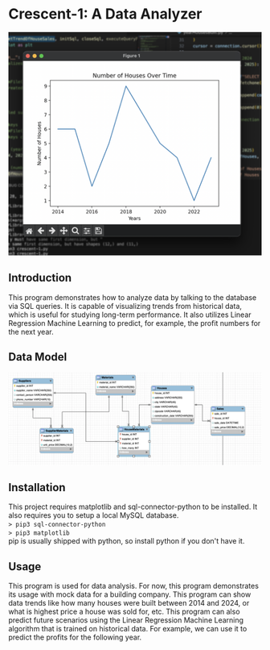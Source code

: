 # Crescent-1: A Data Analyzer

![Main Picture](mainpic.png)

## Introduction
This program demonstrates how to analyze data by talking to the database via SQL queries. It is capable of visualizing trends from historical data, which is useful for studying long-term performance. It also utilizes Linear Regression Machine Learning to predict, for example, the profit numbers for the next year.

## Data Model
![EER Diagram](EER.png)

## Installation
This project requires matplotlib and sql-connector-python to be installed. It also requires you to setup a local MySQL database.<br>
`> pip3 sql-connector-python`<br>
`> pip3 matplotlib`<br>
pip is usually shipped with python, so install python if you don't have it.

## Usage
This program is used for data analysis. For now, this program demonstrates its usage with mock data for a building company. This program can show data trends like how many houses were built between 2014 and 2024, or what is highest price a house was sold for, etc. This program can also predict future scenarios using the Linear Regression Machine Learning algorithm that is trained on historical data. For example, we can use it to predict the profits for the following year.
